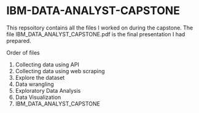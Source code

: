 # IBM-DATA-ANALYST-CAPSTONE
This repsoitory contains all the files I worked on during the capstone.
The file IBM_DATA_ANALYST_CAPSTONE.pdf is the final presentation I had prepared. 

Order of files
1. Collecting data using API
2. Collecting data using web scraping
3. Explore the dataset
4. Data wrangling
5. Exploratory Data Analysis
6. Data Visualization
7. IBM_DATA_ANALYST_CAPSTONE
